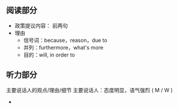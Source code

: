 ## 阅读部分

- 政策提议内容： 前两句
- 理由
	- 信号词：because，reason，due to
	- 并列：furthermore，what's more
	- 目的：will, in order to


## 听力部分

主要说话人的观点/理由/细节
主要说话人：态度明显，语气强烈 ( M / W )

- 

